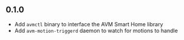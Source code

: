 ## 0.1.0

* Add `avmctl` binary to interface the AVM Smart Home library
* Add `avm-motion-triggerd` daemon to watch for motions to handle
